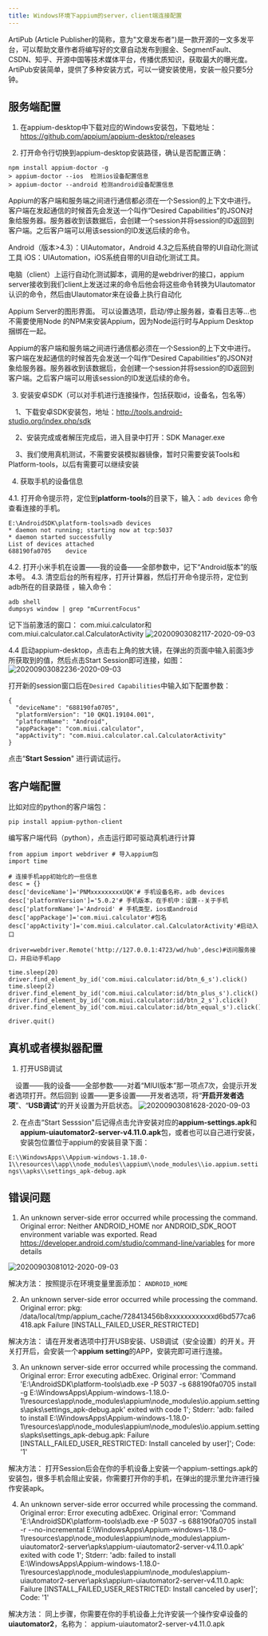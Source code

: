 ```yaml
---
title: Windows环境下appium的server，client端连接配置
---
```


ArtiPub (Article Publisher的简称，意为"文章发布者")是一款开源的一文多发平台，可以帮助文章作者将编写好的文章自动发布到掘金、SegmentFault、CSDN、知乎、开源中国等技术媒体平台，传播优质知识，获取最大的曝光度。ArtiPub安装简单，提供了多种安装方式，可以一键安装使用，安装一般只要5分钟。





## 服务端配置

1. 在appium-desktop中下载对应的Windows安装包，下载地址： https://github.com/appium/appium-desktop/releases

2. 打开命令行切换到appium-desktop安装路径，确认是否配置正确：

```
npm install appium-doctor -g
> appium-doctor --ios  检测ios设备配置信息
> appium-doctor --android 检测android设备配置信息
```
Appium的客户端和服务端之间进行通信都必须在一个Session的上下文中进行。客户端在发起通信的时候首先会发送一个叫作“Desired Capabilities”的JSON对象给服务器。服务器收到该数据后，会创建一个session并将session的ID返回到客户端。之后客户端可以用该session的ID发送后续的命令。

Android（版本>4.3）：UIAutomator，Android 4.3之后系统自带的UI自动化测试工具
iOS：UIAutomation，iOS系统自带的UI自动化测试工具。

电脑（client）上运行自动化测试脚本，调用的是webdriver的接口，appium server接收到我们client上发送过来的命令后他会将这些命令转换为UIautomator认识的命令，然后由UIautomator来在设备上执行自动化

Appium Server的图形界面。 可以设置选项，启动/停止服务器，查看日志等...也不需要使用Node 的NPM来安装Appium，因为Node运行时与Appium Desktop捆绑在一起。

Appium的客户端和服务端之间进行通信都必须在一个Session的上下文中进行。客户端在发起通信的时候首先会发送一个叫作“Desired Capabilities”的JSON对象给服务器。服务器收到该数据后，会创建一个session并将session的ID返回到客户端。之后客户端可以用该session的ID发送后续的命令。


3. 安装安卓SDK（可以对手机进行连接操作，包括获取id，设备名，包名等）

　1、下载安卓SDK安装包，地址：http://tools.android-studio.org/index.php/sdk

　2、安装完成或者解压完成后，进入目录中打开：SDK Manager.exe

　3、我们使用真机测试，不需要安装模拟器镜像，暂时只需要安装Tools和Platform-tools，以后有需要可以继续安装

4.  获取手机的设备信息

4.1. 打开命令提示符，定位到**platform-tools**的目录下，输入：`adb devices` 命令查看连接的手机。

```
E:\AndroidSDK\platform-tools>adb devices
* daemon not running; starting now at tcp:5037
* daemon started successfully
List of devices attached
688190fa0705    device
```
4.2. 打开小米手机在设置——我的设备——全部参数中，记下“Android版本”的版本号。
4.3.  清空后台的所有程序，打开计算器，然后打开命令提示符，定位到adb所在的目录路径
，输入命令：
```
adb shell
dumpsys window | grep "mCurrentFocus"
``` 
记下当前激活的窗口： com.miui.calculator和com.miui.calculator.cal.CalculatorActivity
![20200903082117-2020-09-03](https://raw.githubusercontent.com/alterhu2020/StorageHub/master/img/20200903082117-2020-09-03.png)

4.4 启动appium-desktop，点击右上角的放大镜，在弹出的页面中输入前面3步所获取到的值，然后点击Start Session即可连接，如图：
![20200903082236-2020-09-03](https://raw.githubusercontent.com/alterhu2020/StorageHub/master/img/20200903082236-2020-09-03.png)

打开新的session窗口后在`Desired Capabilities`中输入如下配置参数：

```
{
  "deviceName": "688190fa0705",
  "platformVersion": "10 QKQ1.19104.001",
  "platformName": "Android",
  "appPackage": "com.miui.calculator",
  "appActivity": "com.miui.calculator.cal.CalculatorActivity"
}
```

点击“**Start Session**" 进行调试运行。

## 客户端配置

比如对应的python的客户端包：
```
pip install appium-python-client
```

编写客户端代码（python），点击运行即可驱动真机进行计算

```
from appium import webdriver # 导入appium包
import time

# 连接手机app初始化的一些信息
desc = {}
desc['deviceName']='PNMxxxxxxxxxUQK'# 手机设备名称，adb devices
desc['platformVersion']='5.0.2'# 手机版本，在手机中：设置--关于手机
desc['platformName']='Android' # 手机类型，ios或android
desc['appPackage']='com.miui.calculator'#包名
desc['appActivity']='com.miui.calculator.cal.CalculatorActivity'#启动入口

driver=webdriver.Remote('http://127.0.0.1:4723/wd/hub',desc)#访问服务接口，并启动手机app

time.sleep(20)
driver.find_element_by_id('com.miui.calculator:id/btn_6_s').click()
time.sleep(2)
driver.find_element_by_id('com.miui.calculator:id/btn_plus_s').click()
driver.find_element_by_id('com.miui.calculator:id/btn_2_s').click()
driver.find_element_by_id('com.miui.calculator:id/btn_equal_s').click()

driver.quit()
```


## 真机或者模拟器配置

1. 打开USB调试

　设置——我的设备——全部参数——对着“MIUI版本”那一项点7次，会提示开发者选项打开。然后回到 设置——更多设置——开发者选项，将“**开启开发者选项**”、“**USB调试**”的开关设置为开启状态。
![20200903081628-2020-09-03](https://raw.githubusercontent.com/alterhu2020/StorageHub/master/img/20200903081628-2020-09-03.png)

2. 在点击“Start Sesssion"后记得点击允许安装对应的**appium-settings.apk**和 **appium-uiautomator2-server-v4.11.0.apk**包，或者也可以自己进行安装，安装包位置位于appium的安装目录下面：

`E:\\WindowsApps\\Appium-windows-1.18.0-1\\resources\\app\\node_modules\\appium\\node_modules\\io.appium.settings\\apks\\settings_apk-debug.apk`


## 错误问题

1. An unknown server-side error occurred while processing the command. Original error: Neither ANDROID_HOME nor ANDROID_SDK_ROOT environment variable was exported. Read https://developer.android.com/studio/command-line/variables for more details

![20200903081012-2020-09-03](https://raw.githubusercontent.com/alterhu2020/StorageHub/master/img/20200903081012-2020-09-03.png)

解决方法： 按照提示在环境变量里面添加： `ANDROID_HOME`


2. An unknown server-side error occurred while processing the command. Original error: pkg: /data/local/tmp/appium_cache/728413456b8xxxxxxxxxxxxd6bd577ca6418.apk Failure [INSTALL_FAILED_USER_RESTRICTED]

解决方法： 请在开发者选项中打开USB安装、USB调试（安全设置）的开关。开关打开后，会安装一个**appium setting**的APP，安装完即可进行连接。

3. An unknown server-side error occurred while processing the command. Original error: Error executing adbExec. Original error: 'Command 'E:\\AndroidSDK\\platform-tools\\adb.exe -P 5037 -s 688190fa0705 install -g E:\\WindowsApps\\Appium-windows-1.18.0-1\\resources\\app\\node_modules\\appium\\node_modules\\io.appium.settings\\apks\\settings_apk-debug.apk' exited with code 1'; Stderr: 'adb: failed to install E:\WindowsApps\Appium-windows-1.18.0-1\resources\app\node_modules\appium\node_modules\io.appium.settings\apks\settings_apk-debug.apk: Failure [INSTALL_FAILED_USER_RESTRICTED: Install canceled by user]'; Code: '1'

解决方法： 打开Session后会在你的手机设备上安装一个appium-settings.apk的安装包，很多手机会阻止安装，你需要打开你的手机，在弹出的提示里允许进行操作安装apk。

4. An unknown server-side error occurred while processing the command. Original error: Error executing adbExec. Original error: 'Command 'E:\\AndroidSDK\\platform-tools\\adb.exe -P 5037 -s 688190fa0705 install -r --no-incremental E:\\WindowsApps\\Appium-windows-1.18.0-1\\resources\\app\\node_modules\\appium\\node_modules\\appium-uiautomator2-server\\apks\\appium-uiautomator2-server-v4.11.0.apk' exited with code 1'; Stderr: 'adb: failed to install E:\WindowsApps\Appium-windows-1.18.0-1\resources\app\node_modules\appium\node_modules\appium-uiautomator2-server\apks\appium-uiautomator2-server-v4.11.0.apk: Failure [INSTALL_FAILED_USER_RESTRICTED: Install canceled by user]'; Code: '1'

解决方法： 同上步骤，你需要在你的手机设备上允许安装一个操作安卓设备的**uiautomator2**，名称为： appium-uiautomator2-server-v4.11.0.apk